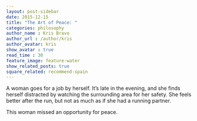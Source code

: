 ```yaml
---
layout: post-sidebar
date: 2015-12-15
title: "The Art of Peace: "
categories: philosophy
author_name : Kris Bravo
author_url : /author/kris
author_avatar: kris
show_avatar : true
read_time : 30
feature_image: feature-water
show_related_posts: true
square_related: recommend-spain
---
```


A woman goes for a job by herself. It’s late in the evening, and she finds herself distracted by watching the surrounding area for her safety. She feels better after the run, but not as much as if she had a running partner.

This woman missed an opportunity for peace.
